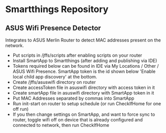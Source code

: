 # Smartthings Repository

## ASUS Wifi Presence Detector 
Integrates to ASUS Merlin Router to detect MAC addresses present on the network.

* Put scripts in /jffs/scripts after enabling scripts on your router
* Install SmartApp to Smartthings (after adding and publishing via IDE)
* Tokens required below can be found in IDE via My Locations / Other / ASUS Wifi Presence. SmartApp token is the id shown below 'Enable local child app discovery' at the bottom.
* Create /jffs/asuswifi directory on router
* Create accessToken file in asuswifi directory with access token in it
* Create smartApp file in asuswifi directory with SmartApp token in it
* Put MAC Addresses separated by commas into SmartApp
* Run init-start on router to setup schedule (or run CheckIfHome for one off run)
* If you then change settings on SmartApp, and want to force sync to router, toggle wifi off on device that is already configured and connected to network, then run CheckIfHome 
